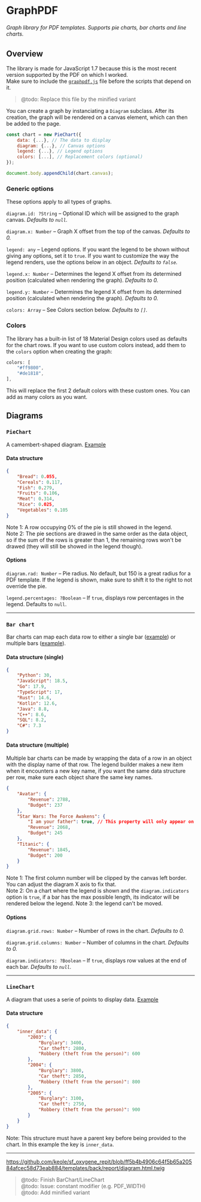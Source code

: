# GraphPDF





###### *Graph library for PDF templates. Supports pie charts, bar charts and line charts.*





## Overview

The library is made for JavaScript 1.7 because this is the most recent version supported by the PDF on which I worked.  
Make sure to include the [`graphpdf.js`](https://github.com/matteokeole/graphpdf/blob/master/graphpdf.js) file before the scripts that depend on it.  

> @todo: Replace this file by the minified variant

You can create a graph by instanciating a `Diagram` subclass. After its creation, the graph will be rendered on a canvas element, which can then be added to the page.

```js
const chart = new PieChart({
	data: {...}, // The data to display
	diagram: {...}, // Canvas options
	legend: {...}, // Legend options
	colors: [...], // Replacement colors (optional)
});

document.body.appendChild(chart.canvas);
```

### Generic options

These options apply to all types of graphs.

`diagram.id: ?String` – Optional ID which will be assigned to the graph canvas. *Defaults to `null`.*

`diagram.x: Number` – Graph X offset from the top of the canvas. *Defaults to 0.*

`legend: any` – Legend options. If you want the legend to be shown without giving any options, set it to `true`. If you want to customize the way the legend renders, use the options below in an object. *Defaults to `false`.*

`legend.x: Number` – Determines the legend X offset from its determined position (calculated when rendering the graph). *Defaults to 0.*

`legend.y: Number` – Determines the legend X offset from its determined position (calculated when rendering the graph). *Defaults to 0.*

`colors: Array` – See Colors section below. *Defaults to `[]`.*

### Colors

The library has a built-in list of 18 Material Design colors used as defaults for the chart rows. If you want to use custom colors instead, add them to the `colors` option when creating the graph:
```js
colors: [
	"#ff9800",
	"#de1818",
],
```
This will replace the first 2 default colors with these custom ones. You can add as many colors as you want.





## Diagrams





### `PieChart`
A camembert-shaped diagram. [Example](https://github.com/matteokeole/graphpdf/blob/master/examples/piechart.html)

#### Data structure
```json
{
	"Bread": 0.055,
	"Cereals": 0.117,
	"Fish": 0.279,
	"Fruits": 0.106,
	"Meat": 0.314,
	"Rice": 0.025,
	"Vegetables": 0.105
}
```
Note 1: A row occupying 0% of the pie is still showed in the legend.  
Note 2: The pie sections are drawed in the same order as the data object, so if the sum of the rows is greater than 1, the remaining rows won't be drawed (they will still be showed in the legend though).

#### Options

`diagram.rad: Number` – Pie radius. No default, but 150 is a great radius for a PDF template. If the legend is shown, make sure to shift it to the right to not override the pie.

`legend.percentages: ?Boolean` – If `true`, displays row percentages in the legend. Defaults to `null`.





***





### `Bar chart`

Bar charts can map each data row to either a single bar ([example](https://github.com/matteokeole/graphpdf/blob/master/examples/barchart.html)) or multiple bars ([example](https://github.com/matteokeole/graphpdf/blob/master/examples/barchart2.html)).

#### Data structure (single)

```json
{
	"Python": 30,
	"JavaScript": 18.5,
	"Go": 17.9,
	"TypeScript": 17,
	"Rust": 14.6,
	"Kotlin": 12.6,
	"Java": 8.8,
	"C++": 8.6,
	"SQL": 8.2,
	"C#": 7.3
}
```

#### Data structure (multiple)

Multiple bar charts can be made by wrapping the data of a row in an object with the display name of that row. The legend builder makes a new item when it encounters a new key name, if you want the same data structure per row, make sure each object share the same key names.

```json
{
	"Avatar": {
		"Revenue": 2788,
		"Budget": 237
	},
	"Star Wars: The Force Awakens": {
		"I am your father": true, // This property will only appear on this row and in the legend
		"Revenue": 2068,
		"Budget": 245
	},
	"Titanic": {
		"Revenue": 1845,
		"Budget": 200
	}
}
```

Note 1: The first column number will be clipped by the canvas left border. You can adjust the diagram X axis to fix that.  
Note 2: On a chart where the legend is shown and the `diagram.indicators` option is `true`, if a bar has the max possible length, its indicator will be rendered below the legend.
Note 3: the legend can't be moved.

#### Options

`diagram.grid.rows: Number` – Number of rows in the chart. *Defaults to 0.*

`diagram.grid.columns: Number` – Number of columns in the chart. *Defaults to 0.*

`diagram.indicators: ?Boolean` – If `true`, displays row values at the end of each bar. *Defaults to `null`.*





***





### `LineChart`

A diagram that uses a serie of points to display data. [Example](https://github.com/matteokeole/graphpdf/blob/master/examples/linechart.html)

#### Data structure

```json
{
	"inner_data": {
		"2003": {
			"Burglary": 3400,
			"Car theft": 2800,
			"Robbery (theft from the person)": 600
		},
		"2004": {
			"Burglary": 3800,
			"Car theft": 2850,
			"Robbery (theft from the person)": 800
		},
		"2005": {
			"Burglary": 3100,
			"Car theft": 2750,
			"Robbery (theft from the person)": 900
		}
	}
}
```

Note: This structure must have a parent key before being provided to the chart. In this example the key is `inner_data`.





***





https://github.com/keole/sf_oxygene_repit/blob/ff5b4b4906c64f5b65a20584afcec58d73eab884/templates/back/report/diagram.html.twig

> @todo: Finish BarChart/LineChart  
> @todo: Issue: constant modifier (e.g. PDF_WIDTH)  
> @todo: Add minified variant